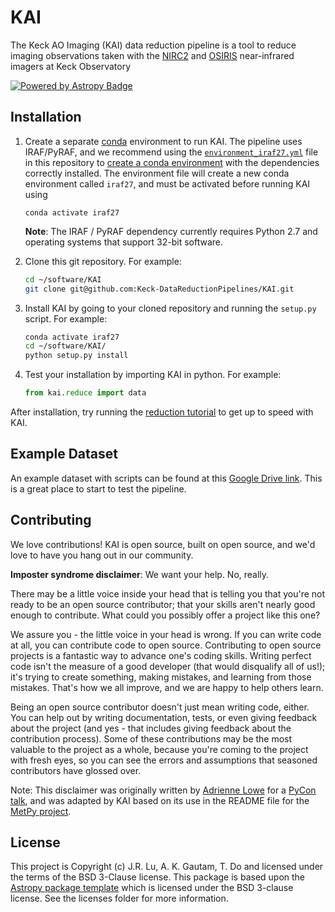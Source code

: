 # KAI

The Keck AO Imaging (KAI) data reduction pipeline is a tool to reduce imaging observations taken with the [NIRC2](https://github.com/Keck-DataReductionPipelines/KAI/blob/dev/kai/reduce/TheReductionGuide.ipynb) and [OSIRIS](https://www2.keck.hawaii.edu/inst/osiris/) near-infrared imagers at Keck Observatory

[![Powered by Astropy Badge](http://img.shields.io/badge/powered%20by-AstroPy-orange.svg?style=flat)](http://www.astropy.org)

## Installation

1. Create a separate [conda](https://docs.conda.io/en/latest/miniconda.html) environment to run KAI. The pipeline uses IRAF/PyRAF, and we recommend using the [`environment_iraf27.yml`](environment_iraf27.yml) file in this repository to [create a conda environment](https://docs.conda.io/projects/conda/en/latest/user-guide/tasks/manage-environments.html#creating-an-environment-from-an-environment-yml-file) with the dependencies correctly installed. The environment file will create a new conda environment called `iraf27`, and must be activated before running KAI using

   ```
   conda activate iraf27
   ```

   **Note**: The IRAF / PyRAF dependency currently requires Python 2.7 and operating systems that support 32-bit software.

2. Clone this git repository. For example:

   ```bash
   cd ~/software/KAI
   git clone git@github.com:Keck-DataReductionPipelines/KAI.git
   ```

3. Install KAI by going to your cloned repository and running the `setup.py` script. For example:

   ```bash
   conda activate iraf27
   cd ~/software/KAI/
   python setup.py install
   ```

4. Test your installation by importing KAI in python. For example:

   ```python
   from kai.reduce import data
   ```

After installation, try running the [reduction tutorial](kai/reduce/TheReductionGuide.ipynb) to get up to speed with KAI.

## Example Dataset

An example dataset with scripts can be found at this [Google Drive link](https://drive.google.com/drive/folders/1FpTN3wiG4U826H328JIJcPLbScNCTRQW?usp=sharing). This is a great place to start to test the pipeline.

Contributing
------------

We love contributions! KAI is open source, built on open source, and we'd love to have you hang out in our community.

**Imposter syndrome disclaimer**: We want your help. No, really.

There may be a little voice inside your head that is telling you that you're not ready to be an open source contributor; that your skills aren't nearly good enough to contribute. What could you possibly offer a project like this one?

We assure you - the little voice in your head is wrong. If you can write code at all, you can contribute code to open source. Contributing to open source projects is a fantastic way to advance one's coding skills. Writing perfect code isn't the measure of a good developer (that would disqualify all of us!); it's trying to create something, making mistakes, and learning from those mistakes. That's how we all improve, and we are happy to help others learn.

Being an open source contributor doesn't just mean writing code, either. You can help out by writing documentation, tests, or even giving feedback about the project (and yes - that includes giving feedback about the contribution process). Some of these contributions may be the most valuable to the project as a whole, because you're coming to the project with fresh eyes, so you can see the errors and assumptions that seasoned contributors have glossed over.

Note: This disclaimer was originally written by [Adrienne Lowe](https://github.com/adriennefriend) for a [PyCon talk](https://www.youtube.com/watch?v=6Uj746j9Heo), and was adapted by KAI based on its use in the README file for the [MetPy project](https://github.com/Unidata/MetPy).

License
-------

This project is Copyright (c) J.R. Lu, A. K. Gautam, T. Do and licensed under the terms of the BSD 3-Clause license. This package is based upon the [Astropy package template](https://github.com/astropy/package-template) which is licensed under the BSD 3-clause license. See the licenses folder for more information.